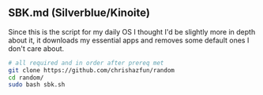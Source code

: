 ## SBK.md (Silverblue/Kinoite)
Since this is the script for my daily OS I thought I'd be slightly more in depth about it, it downloads my essential apps and removes some default ones I don't care about.

```bash
# all required and in order after prereq met
git clone https://github.com/chrishazfun/random
cd random/
sudo bash sbk.sh
```